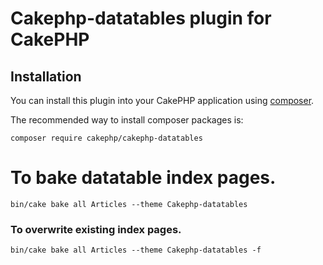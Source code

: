 # Cakephp-datatables plugin for CakePHP

## Installation

You can install this plugin into your CakePHP application using [composer](https://getcomposer.org).

The recommended way to install composer packages is:

```
composer require cakephp/cakephp-datatables
```

# To bake datatable index pages.
```
bin/cake bake all Articles --theme Cakephp-datatables
```

### To overwrite existing index pages.
```
bin/cake bake all Articles --theme Cakephp-datatables -f
```
